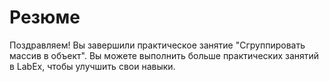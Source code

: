 # Резюме

Поздравляем! Вы завершили практическое занятие "Сгруппировать массив в объект". Вы можете выполнить больше практических занятий в LabEx, чтобы улучшить свои навыки.
